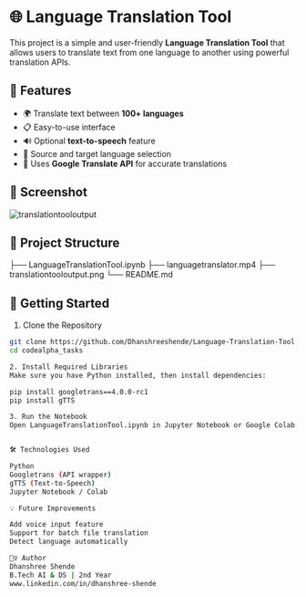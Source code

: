 # 🌐 Language Translation Tool

This project is a simple and user-friendly **Language Translation Tool** that allows users to translate text from one language to another using powerful translation APIs.

## 🔧 Features

- 🌍 Translate text between **100+ languages**
- 📋 Easy-to-use interface
- 🔊 Optional **text-to-speech** feature
- 📑 Source and target language selection
- 🧠 Uses **Google Translate API** for accurate translations

## 📸 Screenshot

![translationtooloutput](https://github.com/user-attachments/assets/4fbebbfb-aae2-4736-89b7-9e163c53ca86)

## 📁 Project Structure
├── LanguageTranslationTool.ipynb
├── languagetranslator.mp4
├── translationtooloutput.png
└── README.md

## 🚀 Getting Started

1. Clone the Repository

```bash
git clone https://github.com/Dhanshreeshende/Language-Translation-Tool.git
cd codealpha_tasks

2. Install Required Libraries
Make sure you have Python installed, then install dependencies:

pip install googletrans==4.0.0-rc1
pip install gTTS

3. Run the Notebook
Open LanguageTranslationTool.ipynb in Jupyter Notebook or Google Colab and run all cells.


🛠️ Technologies Used

Python
Googletrans (API wrapper)
gTTS (Text-to-Speech)
Jupyter Notebook / Colab

💡 Future Improvements

Add voice input feature
Support for batch file translation
Detect language automatically

🙋‍♀️ Author
Dhanshree Shende
B.Tech AI & DS | 2nd Year
www.linkedin.com/in/dhanshree-shende  




